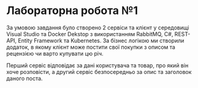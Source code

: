 # Лабораторна робота №1
За умовою завдання було створено 2 сервіси та клієнт у середовищі Visual Studio та Docker Dekstop з використанням RabbitMQ, C#, REST-API, Entity Framework та Kubernetes. За бізнес логікою ми створили додаток, в якому клієнт може постити свої покупки з описом та рецензією чи варто купувати цю річ.

Перший сервіс відповідає за дані користувача та товар, про який він хоче розповісти, а другий сервіс безпосередньо за опис та заголовок даного поста.


